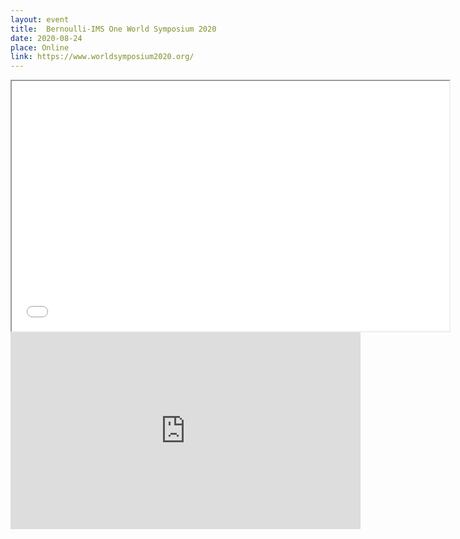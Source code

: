 ```yaml
---
layout: event
title:  Bernoulli-IMS One World Symposium 2020
date: 2020-08-24
place: Online
link: https://www.worldsymposium2020.org/
---
```


<iframe src="presentations\2020-08 POMDPs - Bernoulli-IMS One World Symposium 2020.pdf" height="400" width="700"></iframe>

<iframe width="560" height="315" src="https://www.youtube.com/embed/5n9KdntRj6I" frameborder="0" allow="accelerometer; autoplay; clipboard-write; encrypted-media; gyroscope; picture-in-picture" allowfullscreen></iframe>